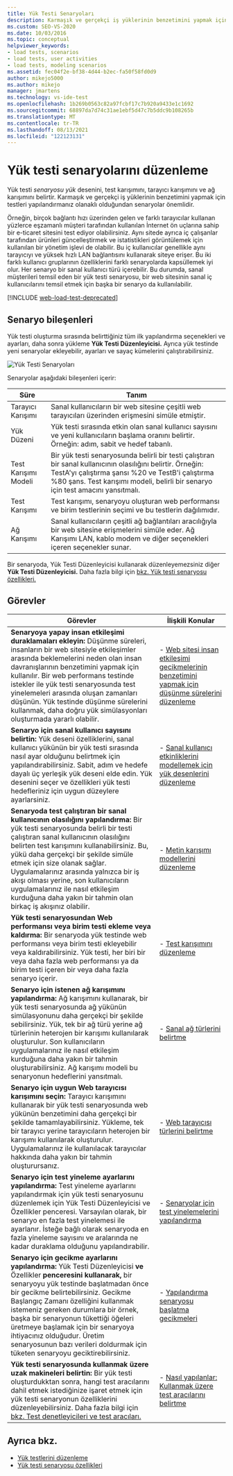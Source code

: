 ```yaml
---
title: Yük Testi Senaryoları
description: Karmaşık ve gerçekçi iş yüklerinin benzetimini yapmak için testleri yapılandırmaya olanak sağlayan yük testi senaryolarını düzenlemeyi öğrenin.
ms.custom: SEO-VS-2020
ms.date: 10/03/2016
ms.topic: conceptual
helpviewer_keywords:
- load tests, scenarios
- load tests, user activities
- load tests, modeling scenarios
ms.assetid: fec04f2e-bf38-4d44-b2ec-fa50f58fd0d9
author: mikejo5000
ms.author: mikejo
manager: jmartens
ms.technology: vs-ide-test
ms.openlocfilehash: 1b269b0563c82a97fcbf17c7b920a9433e1c1692
ms.sourcegitcommit: 68897da7d74c31ae1ebf5d47c7b5ddc9b108265b
ms.translationtype: MT
ms.contentlocale: tr-TR
ms.lasthandoff: 08/13/2021
ms.locfileid: "122123131"
---
```

# <a name="edit-load-test-scenarios"></a>Yük testi senaryolarını düzenleme

Yük testi *senaryosu yük* desenini, test karışımını, tarayıcı karışımını ve ağ karışımını belirtir. Karmaşık ve gerçekçi iş yüklerinin benzetimini yapmak için testleri yapılandırmanız olanaklı olduğundan senaryolar önemlidir.

Örneğin, birçok bağlantı hızı üzerinden gelen ve farklı tarayıcılar kullanan yüzlerce eşzamanlı müşteri tarafından kullanılan İnternet ön uçlarına sahip bir e-ticaret sitesini test ediyor olabilirsiniz. Aynı sitede ayrıca iç çalışanlar tarafından ürünleri güncelleştirmek ve istatistikleri görüntülemek için kullanılan bir yönetim işlevi de olabilir. Bu iç kullanıcılar genellikle aynı tarayıcıyı ve yüksek hızlı LAN bağlantısını kullanarak siteye erişer. Bu iki farklı kullanıcı gruplarının özelliklerini farklı senaryolarda kapsüllemek iyi olur. Her senaryo bir sanal kullanıcı türü içerebilir. Bu durumda, sanal müşterileri temsil eden bir yük testi senaryosu, bir web sitesinin sanal iç kullanıcılarını temsil etmek için başka bir senaryo da kullanılabilir.

[!INCLUDE [web-load-test-deprecated](includes/web-load-test-deprecated.md)]

## <a name="scenario-components"></a>Senaryo bileşenleri

Yük testi oluşturma sırasında belirttiğiniz tüm ilk yapılandırma seçenekleri ve ayarları, daha sonra yükleme **Yük Testi Düzenleyicisi.** Ayrıca yük testinde yeni senaryolar ekleyebilir, ayarları ve sayaç kümelerini çalıştırabilirsiniz.

![Yük Testi Senaryoları](../test/media/loadtesteditinscenarios.png)

Senaryolar aşağıdaki bileşenleri içerir:

|Süre|Tanım|
|-|-|
|Tarayıcı Karışımı|Sanal kullanıcıların bir web sitesine çeşitli web tarayıcıları üzerinden erişmesini simüle etmiştir.|
|Yük Düzeni|Yük testi sırasında etkin olan sanal kullanıcı sayısını ve yeni kullanıcıların başlama oranını belirtir. Örneğin: adım, sabit ve hedef tabanlı.|
|Test Karışımı Modeli|Bir yük testi senaryosunda belirli bir testi çalıştıran bir sanal kullanıcının olasılığını belirtir. Örneğin: TestA'yı çalıştırma şansı %20 ve TestB'i çalıştırma %80 şans. Test karışımı modeli, belirli bir senaryo için test amacını yansıtmalı.|
|Test Karışımı|Test karışımı, senaryoyu oluşturan web performansı ve birim testlerinin seçimi ve bu testlerin dağılımıdır.|
|Ağ Karışımı|Sanal kullanıcıların çeşitli ağ bağlantıları aracılığıyla bir web sitesine erişmelerini simüle eder. Ağ Karışımı LAN, kablo modem ve diğer seçenekleri içeren seçenekler sunar.|

Bir senaryoda, Yük Testi Düzenleyicisi kullanarak düzenleyemezsiniz diğer **Yük Testi Düzenleyicisi.** Daha fazla bilgi için [bkz. Yük testi senaryosu özellikleri.](../test/load-test-scenario-properties.md)

## <a name="tasks"></a>Görevler

|Görevler|İlişkili Konular|
|-|-----------------------|
|**Senaryoya yapay insan etkileşimi duraklamaları ekleyin:** Düşünme süreleri, insanların bir web sitesiyle etkileşimler arasında beklemelerini neden olan insan davranışlarının benzetimini yapmak için kullanılır. Bir web performans testinde istekler ile yük testi senaryosunda test yinelemeleri arasında oluşan zamanları düşünün. Yük testinde düşünme sürelerini kullanmak, daha doğru yük simülasyonları oluşturmada yararlı olabilir.|-   [Web sitesi insan etkileşimi gecikmelerinin benzetimini yapmak için düşünme sürelerini düzenleme](../test/edit-think-times-in-load-test-scenarios.md)|
|**Senaryo için sanal kullanıcı sayısını belirtin:** Yük deseni özelliklerini, sanal kullanıcı yükünün bir yük testi sırasında nasıl ayar olduğunu belirtmek için yapılandırabilirsiniz. Sabit, adım ve hedefe dayalı üç yerleşik yük deseni elde edin. Yük desenini seçer ve özellikleri yük testi hedefleriniz için uygun düzeylere ayarlarsiniz.|-   [Sanal kullanıcı etkinliklerini modellemek için yük desenlerini düzenleme](../test/edit-load-patterns-to-model-virtual-user-activities.md)|
|**Senaryoda test çalıştıran bir sanal kullanıcının olasılığını yapılandırma:** Bir yük testi senaryosunda belirli bir testi çalıştıran sanal kullanıcının olasılığını belirten test karışımını kullanabilirsiniz. Bu, yükü daha gerçekçi bir şekilde simüle etmek için size olanak sağlar. Uygulamalarınız arasında yalnızca bir iş akışı olması yerine, son kullanıcıların uygulamalarınız ile nasıl etkileşim kurduğuna daha yakın bir tahmin olan birkaç iş akışınız olabilir.|-   [Metin karışımı modellerini düzenleme](../test/edit-test-mix-models-to-specify-the-probability-of-a-virtual-user-running-a-test.md)|
|**Yük testi senaryosundan Web performansı veya birim testi ekleme veya kaldırma:** Bir senaryoda yük testinde web performansı veya birim testi ekleyebilir veya kaldırabilirsiniz. Yük testi, her biri bir veya daha fazla web performansı ya da birim testi içeren bir veya daha fazla senaryo içerir.|-   [Test karışımını düzenleme](../test/edit-the-test-mix-to-specify-which-web-browsers-types-in-a-load-test-scenario.md)|
|**Senaryo için istenen ağ karışımını yapılandırma:** Ağ karışımını kullanarak, bir yük testi senaryosunda ağ yükünün simülasyonunu daha gerçekçi bir şekilde sebilirsiniz. Yük, tek bir ağ türü yerine ağ türlerinin heterojen bir karışımı kullanılarak oluşturulur. Son kullanıcıların uygulamalarınız ile nasıl etkileşim kurduğuna daha yakın bir tahmin oluşturabilirsiniz. Ağ karışımı modeli bu senaryonun hedeflerini yansıtmalı.|-   [Sanal ağ türlerini belirtme](../test/specify-virtual-network-types-in-a-load-test-scenario.md)|
|**Senaryo için uygun Web tarayıcısı karışımını seçin:** Tarayıcı karışımını kullanarak bir yük testi senaryosunda web yükünün benzetimini daha gerçekçi bir şekilde tamamlayabilirsiniz. Yükleme, tek bir tarayıcı yerine tarayıcıların heterojen bir karışımı kullanılarak oluşturulur. Uygulamalarınız ile kullanılacak tarayıcılar hakkında daha yakın bir tahmin oluşturursanız.|-   [Web tarayıcısı türlerini belirtme](../test/edit-the-test-mix-to-specify-which-web-browsers-types-in-a-load-test-scenario.md)|
|**Senaryo için test yineleme ayarlarını yapılandırma:** Test yineleme ayarlarını yapılandırmak için yük testi senaryosunu düzenlemek için Yük Testi Düzenleyicisi ve Özellikler penceresi. Varsayılan olarak, bir senaryo en fazla test yinelemesi ile ayarlanır. İsteğe bağlı olarak senaryoda en fazla yineleme sayısını ve aralarında ne kadar duraklama olduğunu yapılandırabilir.|-   [Senaryolar için test yinelemelerini yapılandırma](../test/configure-test-iterations-in-a-load-test-scenario.md)|
|**Senaryo için gecikme ayarlarını yapılandırma:** Yük Testi Düzenleyicisi **ve** Özellikler **penceresini kullanarak,** bir senaryoyu yük testinde başlatmadan önce bir gecikme belirtebilirsiniz. Gecikme Başlangıç Zamanı özelliğini kullanmak  istemeniz gereken durumlara bir örnek, başka bir senaryonun tükettiği öğeleri üretmeye başlamak için bir senaryoya ihtiyacınız olduğudur. Üretim senaryosunun bazı verileri doldurmak için tüketen senaryoyu geciktirebilirsiniz.|-   [Yapılandırma senaryosu başlatma gecikmeleri](../test/configure-scenario-start-delays.md)|
|**Yük testi senaryosunda kullanmak üzere uzak makineleri belirtin:** Bir yük testi oluşturdukktan sonra, hangi test aracılarını dahil etmek istediğinize işaret etmek için yük testi senaryonun özelliklerini düzenleyebilirsiniz. Daha fazla bilgi için [bkz. Test denetleyicileri ve test aracıları.](configure-test-agents-and-controllers-for-load-tests.md)|-   [Nasıl yapılanlar: Kullanmak üzere test aracılarını belirtme](../test/how-to-specify-test-agents-to-use-in-load-test-scenarios.md)|

## <a name="see-also"></a>Ayrıca bkz.

- [Yük testlerini düzenleme](../test/edit-load-tests.md)
- [Yük testi senaryosu özellikleri](../test/load-test-scenario-properties.md)
